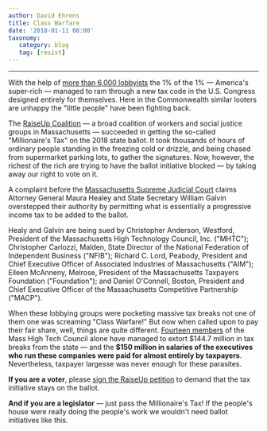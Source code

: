 ```yaml
---
author: David Ehrens
title: Class Warfare
date: '2018-01-11 08:00'
taxonomy:
   category: blog
   tag: [resist]
---
```

---
With the help of [more than 6,000 lobbyists](http://thehill.com/business-a-lobbying/business-a-lobbying/362796-analysis-more-than-6000-lobbyists-have-worked-on) the 1% of the 1% — America's super-rich — managed to ram through a new tax code in the U.S. Congress designed entirely for themselves. Here in the Commonwealth similar looters are unhappy the "little people" have been fighting back.

The [RaiseUp Coalition](https://raiseupma.org/press-release-corporate-lobbyist-hypocrisy/) — a broad coalition of workers and social justice groups in Massachusetts — succeeded in getting the so-called "Millionaire's Tax" on the 2018 state ballot. It took thousands of hours of ordinary people standing in the freezing cold or drizzle, and being chased from supermarket parking lots, to gather the signatures. Now, however, the richest of the rich are trying to have the ballot initiative blocked — by taking away our right to vote on it.

A complaint before the [Massachusetts Supreme Judicial Court](http://cltg.org/cltg/clt2017/docs/17-10-03_SJC_Brief.pdf) claims Attorney General Maura Healey and State Secretary William Galvin overstepped their authority by permitting what is essentially a progressive income tax to be added to the ballot.

Healy and Galvin are being sued by Christopher Anderson, Westford, President of the Massachusetts High Technology Council, Inc. ("MHTC"); Christopher Carlozzi, Malden, State Director of the National Federation of Independent Business ("NFIB"); Richard C. Lord, Peabody, President and Chief Executive Officer of Associated Industries of Massachusetts ("AIM"); Eileen McAnneny, Melrose, President of the Massachusetts Taxpayers Foundation ("Foundation"); and Daniel O'Connell, Boston, President and Chief Executive Officer of the Massachusetts Competitive Partnership ("MACP").

When these lobbying groups were pocketing massive tax breaks not one of them one was screaming "Class Warfare!" But now when called upon to pay their fair share, well, things are quite different. [Fourteen members](https://web.archive.org/web/20171005121823/http://raiseupma.org/wp-content/uploads/2017/10/Companies-Receiving-Public-Benefits.pdf) of the Mass High Tech Council alone have managed to extort \$144.7 million in tax breaks from the state — and the **\$150 million in salaries of the executives who run these companies were paid for almost entirely by taxpayers**. Nevertheless, taxpayer largesse was never enough for these parasites.

**If you are a voter**, please [sign the RaiseUp petition](https://web.archive.org/web/20180523145025/http://action.raiseupma.org:80/page/s/defend-the-fair-share-amendment?) to demand that the tax initiative stays on the ballot.

**And if you are a legislator** — just pass the Millionaire's Tax! If the people's house were really doing the people's work we wouldn't need ballot initiatives like this.
